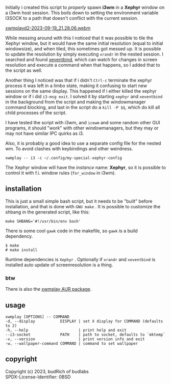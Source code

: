 Initially i created this script to *properly* spawn
**i3wm** in a **Xephyr** window on a i3wm host session.
This boils down to setting the environment
variable I3SOCK to a path that doesn't conflict
with the current session.

[xwmplayd2-2023-09-19_21.28.06.webm](https://github.com/budRich/xwmplay/assets/2143465/7e5d712b-0797-4060-b7f8-126bee59e3df)


While messing around with this I noticed that it
was possible to tile the Xephyr window, but it
would have the same initial resolution (equal to
initial windowsize), and when tiled, this
sometimes got messed up. It is possible to update
the resolution by simply executing `xrandr` in
the nested session. I searched and found [xeventbind],
which can watch for changes in screen resolution and
execute a command when that happens, so I added that
to the script as well.

Another thing I noticed was that if i didn't
`Ctrl-c` terminate the xephyr process it was left
in a limbo state, making it confusing to start
new sessions on the same display. This happened
if i either killed the xephyr window or if i did
`i3-msg exit`. I solved it by starting `xephyr`
and `xeventbind` in the background from the
script and making the windowmanager command
blocking, and last in the script do a `kill -P
$$`, which do kill all child processes of the
script.

I have tested the script with i3wm, and `icewm`
and some random other GUI programs, it
should "*work*" with other windowmanagers, but
they may or may not have similar IPC quirks as
i3.

Also, it is probably a good idea to use a separate
config file for the nested wm. To avoid clashes
with keybindings and other weirdness.

`xwmplay -- i3 -c ~/.config/my-special-xephyr-config`

The Xephyr window will have the *instance*
name: **Xephyr**, so it is possible to control it
with f.i. window rules (`for_window` in i3wm).

[xeventbind]: https://github.com/ritave/xeventbind/


## installation

This is just a small simple bash script, but it
needs to be "built" before installation, and that
is done with `GNU make` . It is possible to customize
the shbang in the generated script, like this:

`make SHBANG='#!/usr/bin/env bash'`

There is some cool `gawk` code in the makefile, so
`gawk` is a build dependency. 

```
$ make
# make install
```

Runtime dependencies is `Xephyr` . Optionally if
`xrandr` and `xeventbind` is installed auto update
of screenresolution is a thing.

### btw

There is also the [xwmplay AUR package].

[xwmplay AUR package]: https://aur.archlinux.org/packages/xwmplay

## usage

```
xwmplay [OPTIONS] -- COMMAND
-d, --display           DISPLAY | set X display for COMMAND (defaults to 2) 
-h, --help                      | print help and exit  
--i3-socket             PATH    | path to socket, defaults to `mktemp`  
-v, --version                   | print version info and exit  
-w, --wallpaper-command COMMAND | command to set wallpaper
```

## copyright

Copyright (c) 2023, budRich of budlabs  
SPDX-License-Identifier: 0BSD
